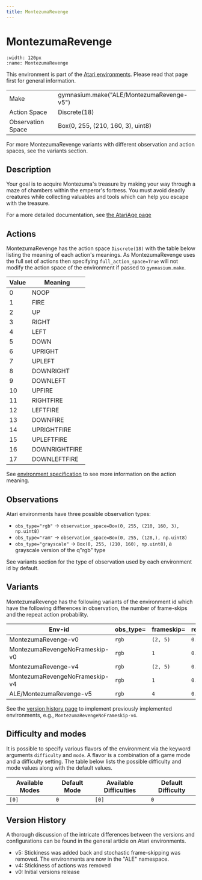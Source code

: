 ```yaml
---
title: MontezumaRevenge
---
```


# MontezumaRevenge

```{figure} ../_static/videos/environments/montezuma_revenge.gif
:width: 120px
:name: MontezumaRevenge
```

This environment is part of the <a href='..'>Atari environments</a>. Please read that page first for general information.

|                   |                                           |
|-------------------|-------------------------------------------|
| Make              | gymnasium.make("ALE/MontezumaRevenge-v5") |
| Action Space      | Discrete(18)                              |
| Observation Space | Box(0, 255, (210, 160, 3), uint8)         |

For more MontezumaRevenge variants with different observation and action spaces, see the variants section.

## Description

Your goal is to acquire Montezuma's treasure by making your way through a maze of chambers within the emperor's fortress. You must avoid deadly creatures while collecting valuables and tools which can help you escape with the treasure.

For a more detailed documentation, see [the AtariAge page](https://atariage.com/manual_html_page.php?SoftwareLabelID=310)

## Actions

MontezumaRevenge has the action space `Discrete(18)` with the table below listing the meaning of each action's meanings.
As MontezumaRevenge uses the full set of actions then specifying `full_action_space=True` will not modify the action space of the environment if passed to `gymnasium.make`.

|   Value | Meaning       |
|---------|---------------|
|       0 | NOOP          |
|       1 | FIRE          |
|       2 | UP            |
|       3 | RIGHT         |
|       4 | LEFT          |
|       5 | DOWN          |
|       6 | UPRIGHT       |
|       7 | UPLEFT        |
|       8 | DOWNRIGHT     |
|       9 | DOWNLEFT      |
|      10 | UPFIRE        |
|      11 | RIGHTFIRE     |
|      12 | LEFTFIRE      |
|      13 | DOWNFIRE      |
|      14 | UPRIGHTFIRE   |
|      15 | UPLEFTFIRE    |
|      16 | DOWNRIGHTFIRE |
|      17 | DOWNLEFTFIRE  |

See [environment specification](../env-spec) to see more information on the action meaning.

## Observations

Atari environments have three possible observation types:

- `obs_type="rgb"` -> `observation_space=Box(0, 255, (210, 160, 3), np.uint8)`
- `obs_type="ram"` -> `observation_space=Box(0, 255, (128,), np.uint8)`
- `obs_type="grayscale"` -> `Box(0, 255, (210, 160), np.uint8)`, a grayscale version of the q"rgb" type

See variants section for the type of observation used by each environment id by default.

## Variants

MontezumaRevenge has the following variants of the environment id which have the following differences in observation,
the number of frame-skips and the repeat action probability.

| Env-id                         | obs_type=   | frameskip=   | repeat_action_probability=   |
|--------------------------------|-------------|--------------|------------------------------|
| MontezumaRevenge-v0            | `rgb`       | `(2, 5)`     | `0.25`                       |
| MontezumaRevengeNoFrameskip-v0 | `rgb`       | `1`          | `0.25`                       |
| MontezumaRevenge-v4            | `rgb`       | `(2, 5)`     | `0.00`                       |
| MontezumaRevengeNoFrameskip-v4 | `rgb`       | `1`          | `0.00`                       |
| ALE/MontezumaRevenge-v5        | `rgb`       | `4`          | `0.25`                       |

See the [version history page](https://ale.farama.org/environments/#version-history-and-naming-schemes) to implement previously implemented environments, e.g., `MontezumaRevengeNoFrameskip-v4`.

## Difficulty and modes

It is possible to specify various flavors of the environment via the keyword arguments `difficulty` and `mode`.
A flavor is a combination of a game mode and a difficulty setting. The table below lists the possible difficulty and mode values
along with the default values.

| Available Modes   | Default Mode   | Available Difficulties   | Default Difficulty   |
|-------------------|----------------|--------------------------|----------------------|
| `[0]`             | `0`            | `[0]`                    | `0`                  |

## Version History

A thorough discussion of the intricate differences between the versions and configurations can be found in the general article on Atari environments.

* v5: Stickiness was added back and stochastic frame-skipping was removed. The environments are now in the "ALE" namespace.
* v4: Stickiness of actions was removed
* v0: Initial versions release
